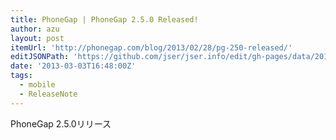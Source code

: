 ```yaml
---
title: PhoneGap | PhoneGap 2.5.0 Released!
author: azu
layout: post
itemUrl: 'http://phonegap.com/blog/2013/02/28/pg-250-released/'
editJSONPath: 'https://github.com/jser/jser.info/edit/gh-pages/data/2013/03/index.json'
date: '2013-03-03T16:48:00Z'
tags:
  - mobile
  - ReleaseNote
---
```

PhoneGap 2.5.0リリース
